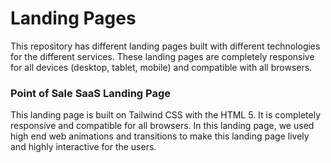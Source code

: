 # Landing Pages
This repository has different landing pages built with different technologies for the different services. These landing pages are completely responsive for all devices (desktop, tablet, mobile) and compatible with all browsers.

### Point of Sale SaaS Landing Page
This landing page is built on Tailwind CSS with the HTML 5. It is completely responsive and compatible for all browsers. In this landing page, we used high end web animations and transitions to make this landing page lively and highly interactive for the users.
